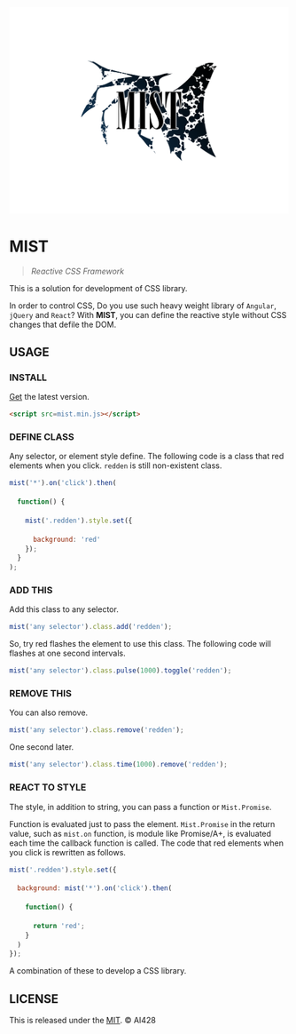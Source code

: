 ![MIST](https://github.com/AI428/mist/blob/master/logos/mist_1600_1180.png)

# MIST
> _Reactive CSS Framework_

This is a solution for development of CSS library.

In order to control CSS, Do you use such heavy weight library of `Angular`, `jQuery` and `React`? With **MIST**, you can define the reactive style without CSS changes that defile the DOM.

## USAGE
### INSTALL
[Get](https://github.com/AI428/mist/releases) the latest version.

```html
<script src=mist.min.js></script>
```

### DEFINE CLASS
Any selector, or element style define. The following code is a class that red elements when you click. `redden` is still non-existent class.

```js
mist('*').on('click').then(

  function() {

    mist('.redden').style.set({

      background: 'red'
    });
  }
);
```

### ADD THIS
Add this class to any selector.

```js
mist('any selector').class.add('redden');
```

So, try red flashes the element to use this class. The following code will flashes at one second intervals.

```js
mist('any selector').class.pulse(1000).toggle('redden');
```

### REMOVE THIS
You can also remove.

```js
mist('any selector').class.remove('redden');
```

One second later.

```js
mist('any selector').class.time(1000).remove('redden');
```

### REACT TO STYLE
The style, in addition to string, you can pass a function or `Mist.Promise`.

Function is evaluated just to pass the element. `Mist.Promise` in the return value, such as `mist.on` function, is module like Promise/A+, is evaluated each time the callback function is called. The code that red elements when you click is rewritten as follows.

```js
mist('.redden').style.set({

  background: mist('*').on('click').then(

    function() {

      return 'red';
    }
  )
});
```

A combination of these to develop a CSS library.

## LICENSE
This is released under the [MIT](//opensource.org/licenses/MIT). © AI428
